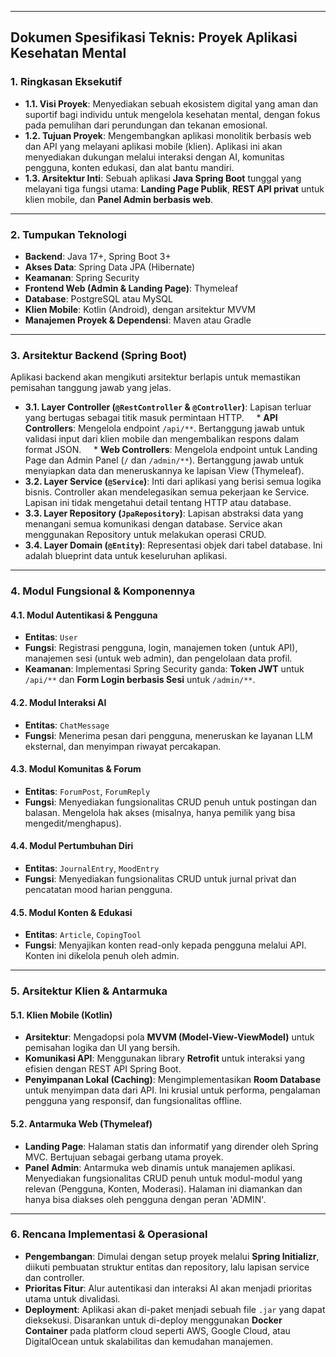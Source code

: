 
---
## **Dokumen Spesifikasi Teknis: Proyek Aplikasi Kesehatan Mental**

### **1. Ringkasan Eksekutif**

* **1.1. Visi Proyek**: Menyediakan sebuah ekosistem digital yang aman dan suportif bagi individu untuk mengelola kesehatan mental, dengan fokus pada pemulihan dari perundungan dan tekanan emosional.
* **1.2. Tujuan Proyek**: Mengembangkan aplikasi monolitik berbasis web dan API yang melayani aplikasi mobile (klien). Aplikasi ini akan menyediakan dukungan melalui interaksi dengan AI, komunitas pengguna, konten edukasi, dan alat bantu mandiri.
* **1.3. Arsitektur Inti**: Sebuah aplikasi **Java Spring Boot** tunggal yang melayani tiga fungsi utama: **Landing Page Publik**, **REST API privat** untuk klien mobile, dan **Panel Admin berbasis web**.

---
### **2. Tumpukan Teknologi**

* **Backend**: Java 17+, Spring Boot 3+
* **Akses Data**: Spring Data JPA (Hibernate)
* **Keamanan**: Spring Security
* **Frontend Web (Admin & Landing Page)**: Thymeleaf
* **Database**: PostgreSQL atau MySQL
* **Klien Mobile**: Kotlin (Android), dengan arsitektur MVVM
* **Manajemen Proyek & Dependensi**: Maven atau Gradle



---
### **3. Arsitektur Backend (Spring Boot)**

Aplikasi backend akan mengikuti arsitektur berlapis untuk memastikan pemisahan tanggung jawab yang jelas.

* **3.1. Layer Controller (`@RestController` & `@Controller`)**: Lapisan terluar yang bertugas sebagai titik masuk permintaan HTTP.
    * **API Controllers**: Mengelola endpoint `/api/**`. Bertanggung jawab untuk validasi input dari klien mobile dan mengembalikan respons dalam format JSON.
    * **Web Controllers**: Mengelola endpoint untuk Landing Page dan Admin Panel (`/` dan `/admin/**`). Bertanggung jawab untuk menyiapkan data dan meneruskannya ke lapisan View (Thymeleaf).
* **3.2. Layer Service (`@Service`)**: Inti dari aplikasi yang berisi semua logika bisnis. Controller akan mendelegasikan semua pekerjaan ke Service. Lapisan ini tidak mengetahui detail tentang HTTP atau database.
* **3.3. Layer Repository (`JpaRepository`)**: Lapisan abstraksi data yang menangani semua komunikasi dengan database. Service akan menggunakan Repository untuk melakukan operasi CRUD.
* **3.4. Layer Domain (`@Entity`)**: Representasi objek dari tabel database. Ini adalah blueprint data untuk keseluruhan aplikasi.

---
### **4. Modul Fungsional & Komponennya**

#### **4.1. Modul Autentikasi & Pengguna**
* **Entitas**: `User`
* **Fungsi**: Registrasi pengguna, login, manajemen token (untuk API), manajemen sesi (untuk web admin), dan pengelolaan data profil.
* **Keamanan**: Implementasi Spring Security ganda: **Token JWT** untuk `/api/**` dan **Form Login berbasis Sesi** untuk `/admin/**`.

#### **4.2. Modul Interaksi AI**
* **Entitas**: `ChatMessage`
* **Fungsi**: Menerima pesan dari pengguna, meneruskan ke layanan LLM eksternal, dan menyimpan riwayat percakapan.

#### **4.3. Modul Komunitas & Forum**
* **Entitas**: `ForumPost`, `ForumReply`
* **Fungsi**: Menyediakan fungsionalitas CRUD penuh untuk postingan dan balasan. Mengelola hak akses (misalnya, hanya pemilik yang bisa mengedit/menghapus).

#### **4.4. Modul Pertumbuhan Diri**
* **Entitas**: `JournalEntry`, `MoodEntry`
* **Fungsi**: Menyediakan fungsionalitas CRUD untuk jurnal privat dan pencatatan mood harian pengguna.

#### **4.5. Modul Konten & Edukasi**
* **Entitas**: `Article`, `CopingTool`
* **Fungsi**: Menyajikan konten read-only kepada pengguna melalui API. Konten ini dikelola penuh oleh admin.

---
### **5. Arsitektur Klien & Antarmuka**

#### **5.1. Klien Mobile (Kotlin)**
* **Arsitektur**: Mengadopsi pola **MVVM (Model-View-ViewModel)** untuk pemisahan logika dan UI yang bersih.
* **Komunikasi API**: Menggunakan library **Retrofit** untuk interaksi yang efisien dengan REST API Spring Boot.
* **Penyimpanan Lokal (Caching)**: Mengimplementasikan **Room Database** untuk menyimpan data dari API. Ini krusial untuk performa, pengalaman pengguna yang responsif, dan fungsionalitas offline.

#### **5.2. Antarmuka Web (Thymeleaf)**
* **Landing Page**: Halaman statis dan informatif yang dirender oleh Spring MVC. Bertujuan sebagai gerbang utama proyek.
* **Panel Admin**: Antarmuka web dinamis untuk manajemen aplikasi. Menyediakan fungsionalitas CRUD penuh untuk modul-modul yang relevan (Pengguna, Konten, Moderasi). Halaman ini diamankan dan hanya bisa diakses oleh pengguna dengan peran 'ADMIN'.

---
### **6. Rencana Implementasi & Operasional**

* **Pengembangan**: Dimulai dengan setup proyek melalui **Spring Initializr**, diikuti pembuatan struktur entitas dan repository, lalu lapisan service dan controller.
* **Prioritas Fitur**: Alur autentikasi dan interaksi AI akan menjadi prioritas utama untuk divalidasi.
* **Deployment**: Aplikasi akan di-paket menjadi sebuah file `.jar` yang dapat dieksekusi. Disarankan untuk di-deploy menggunakan **Docker Container** pada platform cloud seperti AWS, Google Cloud, atau DigitalOcean untuk skalabilitas dan kemudahan manajemen.